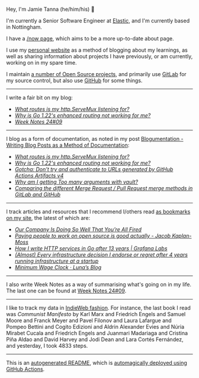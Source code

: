 Hey, I'm Jamie
Tanna (he/him/his) 👋

I'm currently a Senior Software Engineer at [Elastic](https://elastic.co/), and I'm currently based in Nottingham.

I have a [/now page](https://www.jvt.me/now/?utm_campaign=github-jamietanna), which aims to be a more up-to-date about page.

I use my [personal website](https://www.jvt.me/?utm_campaign=github-jamietanna) as a method of blogging about my learnings, as well as sharing information about projects I have previously, or am currently, working on in my spare time.

I maintain [a number of Open Source projects](https://www.jvt.me/open-source/?utm_campaign=github-jamietanna), and primarily use [GitLab](https://gitlab.com/jamietanna) for my source control, but also use [GitHub](https://github.com/jamietanna) for some things.

---

I write a fair bit on my blog:


- [_What routes is my http.ServeMux listening for?_](https://www.jvt.me/posts/2024/03/04/go-net-http-routes/?utm_campaign=github-jamietanna)
- [_Why is Go 1.22's enhanced routing not working for me?_](https://www.jvt.me/posts/2024/03/04/go-net-http-why-404/?utm_campaign=github-jamietanna)
- [_Week Notes 24#09_](https://www.jvt.me/week-notes/2024/09/?utm_campaign=github-jamietanna)

---

I blog as a form of documentation, as noted in my post [Blogumentation - Writing Blog Posts as a Method of Documentation](https://www.jvt.me/posts/2017/06/25/blogumentation/?utm_campaign=github-jamietanna):


- [_What routes is my http.ServeMux listening for?_](https://www.jvt.me/posts/2024/03/04/go-net-http-routes/?utm_campaign=github-jamietanna)
- [_Why is Go 1.22's enhanced routing not working for me?_](https://www.jvt.me/posts/2024/03/04/go-net-http-why-404/?utm_campaign=github-jamietanna)
- [_Gotcha: Don't try and authenticate to URLs generated by GitHub Actions Artifacts v4_](https://www.jvt.me/posts/2024/02/15/gotcha-github-v4-artifacts/?utm_campaign=github-jamietanna)
- [_Why am I getting Too many arguments with vault?_](https://www.jvt.me/posts/2024/01/22/vault-too-many-arguments/?utm_campaign=github-jamietanna)
- [_Comparing the different Merge Request / Pull Request merge methods in GitLab and GitHub_](https://www.jvt.me/posts/2024/01/15/gitlab-rebase-merge/?utm_campaign=github-jamietanna)

---

I track articles and resources that I recommend I/others read [as bookmarks on my site](https://www.jvt.me/kind/bookmarks/?utm_campaign=github-jamietanna), the latest of which are:


- [_Our Company Is Doing So Well That You’re All Fired_](https://www.mcsweeneys.net/articles/our-company-is-doing-so-well-that-youre-all-fired?utm_campaign=github-jamietanna)
- [_Paying people to work on open source is good actually - Jacob Kaplan-Moss_](https://jacobian.org/2024/feb/16/paying-maintainers-is-good/?utm_campaign=github-jamietanna)
- [_How I write HTTP services in Go after 13 years | Grafana Labs_](https://grafana.com/blog/2024/02/09/how-i-write-http-services-in-go-after-13-years/?utm_campaign=github-jamietanna)
- [_(Almost) Every infrastructure decision I endorse or regret after 4 years running infrastructure at a startup_](https://cep.dev/posts/every-infrastructure-decision-i-endorse-or-regret-after-4-years-running-infrastructure-at-a-startup/?utm_campaign=github-jamietanna)
- [_Minimum Wage Clock · Luna’s Blog_](https://moonbase.lgbt/blog/minimum-wage-clock/?utm_campaign=github-jamietanna)

---

I also write Week Notes as a way of summarising what's going on in my life. The last one can be found at [Week Notes 24#09](https://www.jvt.me/week-notes/2024/09/?utm_campaign=github-jamietanna).

---

I like to track my data in [IndieWeb fashion](https://indieweb.org/why). For instance, the last book I read was _Communist Manifesto_ by Karl Marx and Friedrich Engels and Samuel Moore and Franck Meyer and Pavel Filonov and Laura Lafargue and Pompeo Bettini and Cogito Edizioni and Aldrin Alexander Evies and Núria Mirabet Cucala and Friedrich Engels and Juanmari Madariaga and Cristina Piña Aldao and David Harvey and Jodi Dean and Lara Cortés Fernández, and yesterday, I took 4833 steps.

---
This is an [autogenerated README](https://www.jvt.me/posts/2022/01/12/autogenerated-profile-readme/?utm_campaign=github-jamietanna), which is [automagically deployed using GitHub Actions](https://github.com/jamietanna/jamietanna/blob/main/.github/workflows/rebuild.yml).
